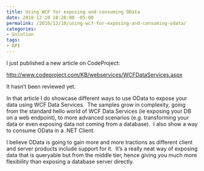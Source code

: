 ```yaml
---
title: Using WCF for exposing and consuming OData
date: 2010-12-10 18:28:00 -05:00
permalink: /2010/12/10/using-wcf-for-exposing-and-consuming-odata/
categories:
- Solution
tags:
- API
---
```

<p>I just published a new article on CodeProject:</p>  <p><a title="http://www.codeproject.com/KB/webservices/WCFDataServices.aspx" href="http://www.codeproject.com/KB/webservices/WCFDataServices.aspx">http://www.codeproject.com/KB/webservices/WCFDataServices.aspx</a></p>  <p>It hasn’t been reviewed yet.</p>  <p>In that article I do showcase different ways to use OData to expose your data using WCF Data Services.&#160; The samples grow in complexity, going from the standard hello world of WCF Data Services (ie exposing your DB on a web endpoint), to more advanced scenarios (e.g. transforming your data or even exposing data not coming from a database).&#160; I also show a way to consume OData in a .NET Client.</p>  <p>I believe OData is going to gain more and more tractions as different client and server products include support for it.&#160; It’s a really neat way of exposing data that is queryable but from the middle tier, hence giving you much more flexibility than exposing a database server directly.</p>